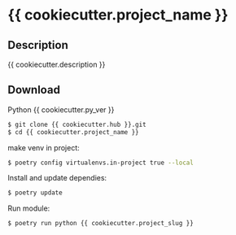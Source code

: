 # {{ cookiecutter.project_name }}

## Description

{{ cookiecutter.description }}

## Download

Python {{ cookiecutter.py_ver }}

```bash
$ git clone {{ cookiecutter.hub }}.git
$ cd {{ cookiecutter.project_name }}
```
make venv in project:
```bash
$ poetry config virtualenvs.in-project true --local
```
Install and update dependies:
```bash
$ poetry update
```

Run module:
```bash
$ poetry run python {{ cookiecutter.project_slug }}
```
